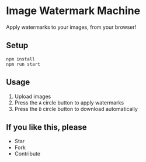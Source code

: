 # Image Watermark Machine
Apply watermarks to your images, from your browser!

## Setup
```
npm install
npm run start
```

## Usage
1. Upload images
2. Press the `A` circle button to apply watermarks
3. Press the `D` circle button to download automatically

## If you like this, please
* Star
* Fork
* Contribute

